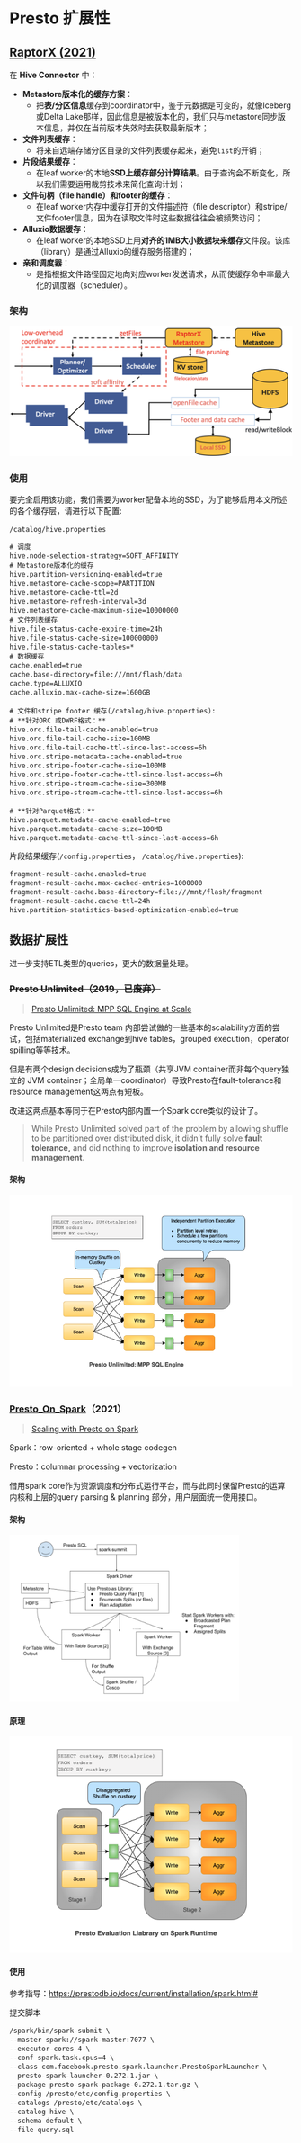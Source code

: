 # Presto 扩展性

## [RaptorX (2021)](https://prestodb.io/blog/2021/02/04/raptorx#user-guide)

在 **Hive Connector** 中：

- **Metastore版本化的缓存方案**：
  - 把**表/分区信息**缓存到coordinator中，鉴于元数据是可变的，就像Iceberg或Delta Lake那样，因此信息是被版本化的，我们只与metastore同步版本信息，并仅在当前版本失效时去获取最新版本；
- **文件列表缓存**：
  - 将来自远端存储分区目录的文件列表缓存起来，避免`list`的开销；
- **片段结果缓存**：
  - 在leaf worker的本地**SSD上缓存部分计算结果**。由于查询会不断变化，所以我们需要运用裁剪技术来简化查询计划；
- **文件句柄（file handle）和footer的缓存**：
  - 在leaf worker内存中缓存打开的文件描述符（file descriptor）和stripe/文件footer信息，因为在读取文件时这些数据往往会被频繁访问；
- **Alluxio数据缓存**：
  - 在leaf worker的本地SSD上用**对齐的1MB大小数据块来缓存**文件段。该库（library）是通过Alluxio的缓存服务搭建的；
- **亲和调度器**：
  - 是指根据文件路径固定地向对应worker发送请求，从而使缓存命中率最大化的调度器（scheduler）。

### 架构

![raptorx](pics/74597429-365f3a80-5014-11ea-97bb-4ff35aca78f5.png)

### 使用

要完全启用该功能，我们需要为worker配备本地的SSD，为了能够启用本文所述的各个缓存层，请进行以下配置:

`/catalog/hive.properties`

```properties
# 调度
hive.node-selection-strategy=SOFT_AFFINITY
# Metastore版本化的缓存
hive.partition-versioning-enabled=true
hive.metastore-cache-scope=PARTITION
hive.metastore-cache-ttl=2d
hive.metastore-refresh-interval=3d
hive.metastore-cache-maximum-size=10000000
# 文件列表缓存
hive.file-status-cache-expire-time=24h
hive.file-status-cache-size=100000000
hive.file-status-cache-tables=*
# 数据缓存
cache.enabled=true
cache.base-directory=file:///mnt/flash/data
cache.type=ALLUXIO
cache.alluxio.max-cache-size=1600GB

# 文件和stripe footer 缓存(/catalog/hive.properties):
# **针对ORC 或DWRF格式：**
hive.orc.file-tail-cache-enabled=true
hive.orc.file-tail-cache-size=100MB
hive.orc.file-tail-cache-ttl-since-last-access=6h
hive.orc.stripe-metadata-cache-enabled=true
hive.orc.stripe-footer-cache-size=100MB
hive.orc.stripe-footer-cache-ttl-since-last-access=6h
hive.orc.stripe-stream-cache-size=300MB
hive.orc.stripe-stream-cache-ttl-since-last-access=6h

# **针对Parquet格式：**
hive.parquet.metadata-cache-enabled=true
hive.parquet.metadata-cache-size=100MB
hive.parquet.metadata-cache-ttl-since-last-access=6h
```

片段结果缓存(`/config.properties`， `/catalog/hive.properties`):

```properties
fragment-result-cache.enabled=true
fragment-result-cache.max-cached-entries=1000000
fragment-result-cache.base-directory=file:///mnt/flash/fragment
fragment-result-cache.cache-ttl=24h
hive.partition-statistics-based-optimization-enabled=true
```

## 数据扩展性

进一步支持ETL类型的queries，更大的数据量处理。

### ~~Presto Unlimited（2019，已废弃）~~

> [Presto Unlimited: MPP SQL Engine at Scale](https://prestodb.io/blog/2019/08/05/presto-unlimited-mpp-database-at-scale)

Presto Unlimited是Presto team 内部尝试做的一些基本的scalability方面的尝试，包括materialized exchange到hive tables，grouped execution，operator spilling等等技术。

但是有两个design decisions成为了瓶颈（共享JVM container而非每个query独立的 JVM container；全局单一coordinator）导致Presto在fault-tolerance和resource management这两点有短板。

改进这两点基本等同于在Presto内部内置一个Spark core类似的设计了。

> While Presto Unlimited solved part of the problem by allowing shuffle to be partitioned over distributed disk, it didn’t fully solve **fault tolerance,** and did nothing to improve **isolation and resource management**.

#### 架构

![Presto Unlimited](pics/pos2.png)

### [Presto_On_Spark](https://github.com/prestodb/presto/issues/13856)（2021）

> [Scaling with Presto on Spark](https://prestodb.io/blog/2021/10/26/Scaling-with-Presto-on-Spark)

Spark：row-oriented + whole stage codegen 

Presto：columnar processing + vectorization

借用spark core作为资源调度和分布式运行平台，而与此同时保留Presto的运算内核和上层的query parsing & planning 部分，用户层面统一使用接口。

#### 架构

<img src="pics/70953878-d81bd880-201f-11ea-84ab-034f7a8bf16a.png" alt="Screen Shot 2019-12-16 at 4 19 16 PM" style="zoom: 40%;" />

#### 原理

![Presto Evaluation Library](pics/pos3.png)

#### 使用

参考指导：https://prestodb.io/docs/current/installation/spark.html#

提交脚本

```shell
/spark/bin/spark-submit \
--master spark://spark-master:7077 \
--executor-cores 4 \
--conf spark.task.cpus=4 \
--class com.facebook.presto.spark.launcher.PrestoSparkLauncher \
  presto-spark-launcher-0.272.1.jar \
--package presto-spark-package-0.272.1.tar.gz \
--config /presto/etc/config.properties \
--catalogs /presto/etc/catalogs \
--catalog hive \
--schema default \
--file query.sql
```


